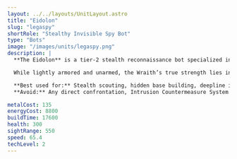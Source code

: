 ```yaml
---
layout: ../../layouts/UnitLayout.astro
title: "Eidolon"
slug: "legaspy"
shortRole: "Stealthy Invisible Spy Bot"
type: "Bots"
image: "/images/units/legaspy.png"
description: |
  **The Eidolon** is a tier-2 stealth reconnaissance bot specialized in cloaked forward expansion and passive intelligence gathering. With sonar stealth, high movement speed, and low energy cloaking capabilities, it excels at infiltrating enemy lines unseen and establishing hidden infrastructure.

  While lightly armored and unarmed, the Wraith’s true strength lies in its ability to build while cloaked — perfect for forward radar, mines, or advanced structures behind enemy territory. Its low cost and minimal radar signature make it ideal for scouting and sabotage setups.

  **Best used for:** Stealth scouting, hidden base building, deepline intel  
  **Avoid:** Any direct confrontation, Intrusion Countermeasure System

metalCost: 135
energyCost: 8800
buildTime: 17600
health: 300
sightRange: 550
speed: 65.4
techLevel: 2
---
```

